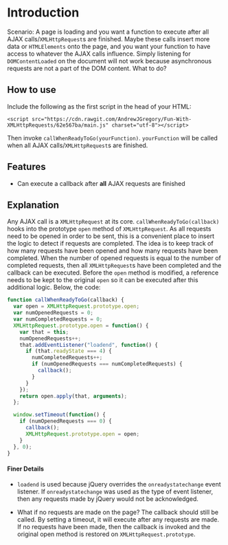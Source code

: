 # Introduction

Scenario: A page is loading and you want a function to execute after all AJAX calls/`XMLHttpRequest`s are finished. Maybe these calls insert more data or `HTMLElements` onto the page, and you want your function to have access to whatever the AJAX calls influence. Simply listening for `DOMContentLoaded` on the document will not work because asynchronous requests are not a part of the DOM content. What to do?

## How to use

Include the following as the first script in the head of your HTML:

```
<script src="https://cdn.rawgit.com/AndrewJGregory/Fun-With-XMLHttpRequests/62e567ba/main.js" charset="utf-8"></script>
```

Then invoke `callWhenReadyToGo(yourFunction)`. `yourFunction` will be called when all AJAX calls/`XMLHttpRequest`s are finished.

## Features

- Can execute a callback after **all** AJAX requests are finished

## Explanation

Any AJAX call is a `XMLHttpRequest` at its core. `callWhenReadyToGo(callback)` hooks into the prototype `open` method of `XMLHttpRequest`. As all requests need to be opened in order to be sent, this is a convenient place to insert the logic to detect if requests are completed. The idea is to keep track of how many requests have been opened and how many requests have been completed. When the number of opened requests is equal to the number of completed requests, then all `XMLHttpRequest`s have been completed and the callback can be executed. Before the `open` method is modified, a reference needs to be kept to the original `open` so it can be executed after this additional logic. Below, the code:

```js
function callWhenReadyToGo(callback) {
  var open = XMLHttpRequest.prototype.open;
  var numOpenedRequests = 0;
  var numCompletedRequests = 0;
  XMLHttpRequest.prototype.open = function() {
    var that = this;
    numOpenedRequests++;
    that.addEventListener("loadend", function() {
      if (that.readyState === 4) {
        numCompletedRequests++;
        if (numOpenedRequests === numCompletedRequests) {
          callback();
        }
      }
    });
    return open.apply(that, arguments);
  };

  window.setTimeout(function() {
    if (numOpenedRequests === 0) {
      callback();
      XMLHttpRequest.prototype.open = open;
    }
  }, 0);
}
```

#### Finer Details

- `loadend` is used because jQuery overrides the `onreadystatechange` event listener. If `onreadystatechange` was used as the type of event listener, then any requests made by jQuery would not be acknowledged.

- What if no requests are made on the page? The callback should still be called. By setting a timeout, it will execute after any requests are made. If no requests have been made, then the callback is invoked and the original open method is restored on `XMLHttpRequest.prototype`.
